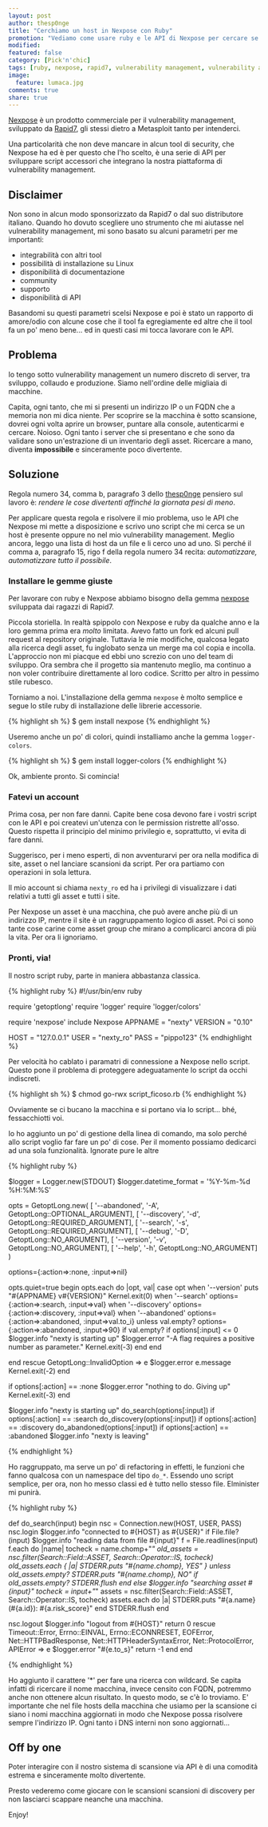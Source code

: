 ```yaml
---
layout: post
author: thesp0nge
title: "Cerchiamo un host in Nexpose con Ruby"
promotion: "Vediamo come usare ruby e le API di Nexpose per cercare se un host è scansionato o no"
modified: 
featured: false
category: [Pick'n'chic]
tags: [ruby, nexpose, rapid7, vulnerability management, vulnerability assessment, scripting, script]
image:
  feature: lumaca.jpg
comments: true
share: true
---
```


[Nexpose](https://www.rapid7.com/products/nexpose) è un prodotto commerciale
per il vulnerability management, sviluppato da
[Rapid7](https://www.rapid7.com), gli stessi dietro a Metasploit tanto per
intenderci.

Una particolarità che non deve mancare in alcun tool di security, che Nexpose
ha ed è per questo che l'ho scelto, è una serie di API per sviluppare script
accessori che integrano la nostra piattaforma di vulnerability management.

## Disclaimer

Non sono in alcun modo sponsorizzato da Rapid7 o dal suo distributore italiano.
Quando ho dovuto scegliere uno strumento che mi aiutasse nel vulnerability
management, mi sono basato su alcuni parametri per me importanti:

* integrabilità con altri tool
* possibilità di installazione su Linux
* disponibilità di documentazione
* community
* supporto
* disponibilità di API

Basandomi su questi parametri scelsi Nexpose e poi è stato un rapporto di
amore/odio con alcune cose che il tool fa egregiamente ed altre che il tool fa
un po' meno bene... ed in questi casi mi tocca lavorare con le API.

## Problema

Io tengo sotto vulnerability management un numero discreto di server, tra
sviluppo, collaudo e produzione. Siamo nell'ordine delle migliaia di macchine.

Capita, ogni tanto, che mi si presenti un indirizzo IP o un FQDN che a memoria
non mi dica niente.
Per scoprire se la macchina è sotto scansione, dovrei ogni volta aprire un
browser, puntare alla console, autenticarmi e cercare. Noioso. Ogni tanto i
server che si presentano e che sono da validare sono un'estrazione di un
inventario degli asset. Ricercare a mano, diventa **impossibile** e
sinceramente poco divertente.

## Soluzione

Regola numero 34, comma b, paragrafo 3 dello [thesp0nge](http://thesp0nge.com)
pensiero sul lavoro è: _rendere le cose divertenti affinché la giornata pesi di
meno_.

Per applicare questa regola e risolvere il mio problema, uso le API che Nexpose
mi mette a disposizione e scrivo uno script che mi cerca se un host è presente
oppure no nel mio vulnerability management. Meglio ancora, leggo una lista di
host da un file e li cerco uno ad uno. Sì perché il comma a, paragrafo 15, rigo
f della regola numero 34 recita: _automatizzare, automatizzare tutto il
possibile_.

### Installare le gemme giuste

Per lavorare con ruby e Nexpose abbiamo bisogno della gemma
[nexpose](https://rubygems.org/gems/nexpose) sviluppata dai ragazzi di Rapid7.

Piccola storiella. In realtà spippolo con Nexpose e ruby da qualche anno e la
loro gemma prima era _molto_ limitata. Avevo fatto un fork ed alcuni pull
request al repository originale. Tuttavia le mie modifiche, qualcosa legato
alla ricerca degli asset, fu inglobato senza un merge ma col copia e incolla.
L'approccio non mi piacque ed ebbi uno screzio con uno del team di sviluppo.
Ora sembra che il progetto sia mantenuto meglio, ma continuo a non voler
contribuire direttamente al loro codice. Scritto per altro in pessimo stile
rubesco.

Torniamo a noi. L'installazione della gemma ```nexpose``` è molto semplice e
segue lo stile ruby di installazione delle librerie accessorie.

{% highlight sh %}
$ gem install nexpose
{% endhighlight %}

Useremo anche un po' di colori, quindi installiamo anche la gemma
```logger-colors```.

{% highlight sh %}
$ gem install logger-colors
{% endhighlight %}

Ok, ambiente pronto. Si comincia!

### Fatevi un account

Prima cosa, per non fare danni. Capite bene cosa devono fare i vostri script
con le API e poi createvi un'utenza con le permission ristrette all'osso.
Questo rispetta il principio del minimo privilegio e, soprattutto, vi evita di
fare danni.

Suggerisco, per i meno esperti, di non avventurarvi per ora nella modifica di
site, asset o nel lanciare scansioni da script. Per ora partiamo con operazioni
in sola lettura.

Il mio account si chiama ```nexty_ro``` ed ha i privilegi di visualizzare i
dati relativi a tutti gli asset e tutti i site.

Per Nexpose un asset è una macchina, che può avere anche più di un indirizzo
IP, mentre il site è un raggruppamento logico di asset. Poi ci sono tante cose
carine come asset group che mirano a complicarci ancora di più la vita. Per ora
li ignoriamo.

### Pronti, via!

Il nostro script ruby, parte in maniera abbastanza classica.

{% highlight ruby %}
#!/usr/bin/env ruby

require 'getoptlong'
require 'logger'
require 'logger/colors'

require 'nexpose'
include Nexpose
APPNAME = "nexty"
VERSION = "0.10"

HOST    = "127.0.0.1"
USER    = "nexty_ro"
PASS    = "pippo123"
{% endhighlight %}

Per velocità ho cablato i paramatri di connessione a Nexpose nello script.
Questo pone il problema di proteggere adeguatamente lo script da occhi
indiscreti.

{% highlight sh %}
$ chmod go-rwx script_ficoso.rb
{% endhighlight %}

Ovviamente se ci bucano la macchina e si portano via lo script... bhé,
fessacchiotti voi.

Io ho aggiunto un po' di gestione della linea di comando, ma solo perché allo
script voglio far fare un po' di cose. Per il momento possiamo dedicarci ad una
sola funzionalità. Ignorate pure le altre

{% highlight ruby %}

$logger = Logger.new(STDOUT)
$logger.datetime_format = '%Y-%m-%d %H:%M:%S'

opts = GetoptLong.new(
  [ '--abandoned',  '-A',   GetoptLong::OPTIONAL_ARGUMENT],
  [ '--discovery',  '-d',   GetoptLong::REQUIRED_ARGUMENT],
  [ '--search',     '-s',   GetoptLong::REQUIRED_ARGUMENT],
  [ '--debug',      '-D',   GetoptLong::NO_ARGUMENT],
  [ '--version',    '-v',   GetoptLong::NO_ARGUMENT],
  [ '--help',       '-h',   GetoptLong::NO_ARGUMENT]
)

options={:action=>:none, :input=>nil}

opts.quiet=true
begin
  opts.each do |opt, val|
    case opt
    when '--version'
      puts "#{APPNAME} v#{VERSION}"
      Kernel.exit(0)
    when '--search'
      options={:action=>:search, :input=>val}
    when '--discovery'
      options={:action=>:discovery, :input=>val}
    when '--abandoned'
      options={:action=>:abandoned, :input=>val.to_i}  unless val.empty?
      options={:action=>:abandoned, :input=>90}   if val.empty?
      if options[:input] <= 0
        $logger.info "nexty is starting up"
        $logger.error "-A flag requires a positive number as parameter."
        Kernel.exit(-3)
      end
    end

  end
rescue GetoptLong::InvalidOption => e
  $logger.error e.message
  Kernel.exit(-2)
end

if options[:action] == :none
  $logger.error "nothing to do. Giving up"
  Kernel.exit(-3)
end

$logger.info "nexty is starting up"
do_search(options[:input])    if options[:action] == :search
do_discovery(options[:input]) if options[:action] == :discovery
do_abandoned(options[:input]) if options[:action] == :abandoned
$logger.info "nexty is leaving"

{% endhighlight %}

Ho raggruppato, ma serve un po' di refactoring in effetti, le funzioni che
fanno qualcosa con un namespace del tipo ```do_*```. Essendo uno script
semplice, per ora, non ho messo classi ed è tutto nello stesso file. Elminister
mi punirà.

{% highlight ruby %}

def do_search(input)
begin
  nsc = Connection.new(HOST, USER, PASS)
  nsc.login
  $logger.info "connected to #{HOST} as #{USER}"
  if File.file?(input)
    $logger.info "reading data from file #{input}"
    f = File.readlines(input)
    f.each do |name|
      tocheck = name.chomp+"*"
      old_assets = nsc.filter(Search::Field::ASSET, Search::Operator::IS, tocheck)
      old_assets.each { |a| STDERR.puts "#{name.chomp}, YES" } unless old_assets.empty?
      STDERR.puts "#{name.chomp}, NO" if old_assets.empty?
      STDERR.flush
    end
  else
    $logger.info "searching asset #{input}"
    tocheck = input+"*"
    assets = nsc.filter(Search::Field::ASSET, Search::Operator::IS, tocheck)
    assets.each do |a|
      STDERR.puts "#{a.name} (#{a.id}): #{a.risk_score}"
    end
    STDERR.flush
  end

  nsc.logout
  $logger.info "logout from #{HOST}"
  return 0
rescue Timeout::Error, Errno::EINVAL, Errno::ECONNRESET, EOFError,
       Net::HTTPBadResponse, Net::HTTPHeaderSyntaxError, Net::ProtocolError, APIError => e
  $logger.error "#{e.to_s}"
  return -1
end
end

{% endhighlight %}

Ho aggiunto il carattere '*' per fare una ricerca con wildcard. Se capita
infatti di ricercare il nome macchina, invece censito con FQDN, potremmo anche
non ottenere alcun risultato. In questo modo, se c'è lo troviamo. E' importante
che nel file hosts della macchina che usiamo per la scansione ci siano i nomi
macchina aggiornati in modo che Nexpose possa risolvere sempre l'indirizzo IP.
Ogni tanto i DNS interni non sono aggiornati...

## Off by one

Poter interagire con il nostro sistema di scansione via API è di una comodità
estrema e sinceramente molto divertente.

Presto vederemo come giocare con le scansioni scansioni di discovery per non
lasciarci scappare neanche una macchina.

Enjoy!
